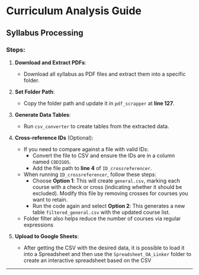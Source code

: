 # Curriculum Analysis Guide

## Syllabus Processing

### Steps:
1. **Download and Extract PDFs**:
   - Download all syllabus as PDF files and extract them into a specific folder.

2. **Set Folder Path**:
   - Copy the folder path and update it in `pdf_scrapper` at **line 127**.

3. **Generate Data Tables**:
   - Run `csv_converter` to create tables from the extracted data.

4. **Cross-reference IDs** (Optional):
   - If you need to compare against a file with valid IDs:
     - Convert the file to CSV and ensure the IDs are in a column named `CODIGOS`.
     - Add the file path to **line 4** of `ID_crossreferencer`.
   - When running `ID_crossreferencer`, follow these steps:
     - Choose **Option 1**: This will create `general.csv`, marking each course with a check or cross (indicating whether it should be excluded). Modify this file by removing crosses for courses you want to retain.
     - Run the code again and select **Option 2**: This generates a new table `filtered_general.csv` with the updated course list.
   - Folder filter also helps reduce the number of courses via regular expressions

5. **Upload to Google Sheets**:
   - After getting the CSV with the desired data, it is possible to load it into a Spreadsheet and then use the `Spreadsheet_OA_Linker` folder to create an interactive spreadsheet based on the CSV

---